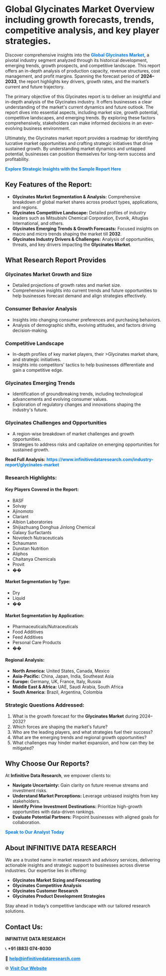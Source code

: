 <h1>Global Glycinates Market Overview including growth forecasts, trends, competitive analysis, and key player strategies.</h1>
<p>
Discover comprehensive insights into the 
<a href="https://www.infinitivedataresearch.com/industry-report/glycinates-market" rel="dofollow" style="color: #007BFF; text-decoration: none;"><strong>Global Glycinates Market</strong></a>, a pivotal industry segment analyzed through its historical development, emerging trends, growth prospects, and competitive landscape. This report offers an in-depth analysis of production capacity, revenue structures, cost management, and profit margins. Spanning the forecast period of <strong>2024–2033</strong>, the report highlights key drivers, growth rates, and the market’s current and future trajectory.
</p>
<p>
The primary objective of this Glycinates report is to deliver an insightful and in-depth analysis of the Glycinates industry. It offers businesses a clear understanding of the market's current dynamics and future outlook. The report dives into essential aspects, including market size, growth potential, competitive landscapes, and emerging trends. By exploring these factors comprehensively, stakeholders can make informed decisions in an ever-evolving business environment.
</p>
<p>
Ultimately, the Glycinates market report provides a roadmap for identifying lucrative market opportunities and crafting strategic initiatives that drive sustained growth. By understanding market dynamics and untapped potential, businesses can position themselves for long-term success and profitability.
</p>
<p>
<a href="https://www.infinitivedataresearch.com/request-sample/reportId=108699" style="color: #007BFF; text-decoration: none;"><strong>Explore Strategic Insights with the Sample Report Here</strong></a>
</p>

<h2>Key Features of the Report:</h2>
<ul>
<li><strong>Glycinates Market Segmentation & Analysis:</strong> Comprehensive breakdown of global market shares across product types, applications, and regions.</li>
<li><strong>Glycinates Competitive Landscape:</strong> Detailed profiles of industry leaders such as Mitsubishi Chemical Corporation, Evonik, Altuglas International, and others.</li>
<li><strong>Glycinates Emerging Trends & Growth Forecasts:</strong> Focused insights on macro and micro trends shaping the market till <strong>2032</strong>.</li>
<li><strong>Glycinates Industry Drivers & Challenges:</strong> Analysis of opportunities, threats, and key drivers impacting the <strong>Glycinates Market</strong>.</li>
</ul>

<h2>What Research Report Provides</h2>
<h3>Glycinates Market Growth and Size</h3>
<ul>
<li>Detailed projections of growth rates and market size.</li>
<li>Comprehensive insights into current trends and future opportunities to help businesses forecast demand and align strategies effectively.</li>
</ul>

<h3>Consumer Behavior Analysis</h3>
<ul>
<li>Insights into changing consumer preferences and purchasing behaviors.</li>
<li>Analysis of demographic shifts, evolving attitudes, and factors driving decision-making.</li>
</ul>

<h3>Competitive Landscape</h3>
<ul>
<li>In-depth profiles of key market players, their >Glycinates market share, and strategic initiatives.</li>
<li>Insights into competitors' tactics to help businesses differentiate and gain a competitive edge.</li>
</ul>

<h3>Glycinates Emerging Trends</h3>
<ul>
<li>Identification of groundbreaking trends, including technological advancements and evolving consumer values.</li>
<li>Exploration of regulatory changes and innovations shaping the industry's future.</li>
</ul>

<h3>Glycinates Challenges and Opportunities</h3>
<ul>
<li>A region-wise breakdown of market challenges and growth opportunities.</li>
<li>Strategies to address risks and capitalize on emerging opportunities for sustained growth.</li>
</ul>
<p><strong>Read Full Analysis:</strong> <a href="https://www.infinitivedataresearch.com/industry-report/glycinates-market" rel="dofollow" style="color: #007BFF; text-decoration: none;"><strong>https://www.infinitivedataresearch.com/industry-report/glycinates-market</strong></a></p>
<h3>Research Highlights:</h3>
<h4>Key Players Covered in the Report:</h4>
<ul><li>BASF</li><li>Solvay</li><li>Ajinomoto</li><li>Clariant</li><li>Albion Laboratories</li><li>Shijiazhuang Donghua Jinlong Chemical</li><li>Galaxy Surfactants</li><li>Novotech Nutraceuticals</li><li>Schaumann</li><li>Dunstan Nutrition</li><li>Aliphos</li><li>Chaitanya Chemicals</li><li>Provit</li><li>��</li></ul>
<h4>Market Segmentation by Type:</h4>
<ul><li>Dry</li><li>Liquid</li><li>��</li></ul>
<h4>Market Segmentation by Application:</h4>
<ul><li>Pharmaceuticals/Nutraceuticals</li><li>Food Additives</li><li>Feed Additives</li><li>Personal Care Products</li><li>��</li></ul>

<h4>Regional Analysis:</h4>
<ul>
<li><strong>North America:</strong> United States, Canada, Mexico</li>
<li><strong>Asia-Pacific:</strong> China, Japan, India, Southeast Asia</li>
<li><strong>Europe:</strong> Germany, UK, France, Italy, Russia</li>
<li><strong>Middle East & Africa:</strong> UAE, Saudi Arabia, South Africa</li>
<li><strong>South America:</strong> Brazil, Argentina, Colombia</li>
</ul>

<h3>Strategic Questions Addressed:</h3>
<ol>
<li>What is the growth forecast for the <strong>Glycinates Market</strong> during 2024–2032?</li>
<li>Which forces are shaping the market's future?</li>
<li>Who are the leading players, and what strategies fuel their success?</li>
<li>What are the emerging trends and regional growth opportunities?</li>
<li>What challenges may hinder market expansion, and how can they be mitigated?</li>
</ol>

<h2>Why Choose Our Reports?</h2>
<p>At <strong>Infinitive Data Research</strong>, we empower clients to:</p>
<ul>
<li><strong>Navigate Uncertainty:</strong> Gain clarity on future revenue streams and investment risks.</li>
<li><strong>Understand Market Perceptions:</strong> Leverage unbiased insights from key stakeholders.</li>
<li><strong>Identify Prime Investment Destinations:</strong> Prioritize high-growth opportunities with data-driven rankings.</li>
<li><strong>Evaluate Potential Partners:</strong> Pinpoint businesses with aligned goals for collaboration.</li>
</ul>
<p><a href="https://www.infinitivedataresearch.com/industry-report/glycinates-market" rel="dofollow" style="color: #007BFF; text-decoration: none;"><strong>Speak to Our Analyst Today</strong></a></p>

<h2>About INFINITIVE DATA RESEARCH</h2>
<p>We are a trusted name in market research and advisory services, delivering actionable insights and strategic support to businesses across diverse industries. Our expertise lies in offering:</p>
<ul>
<li><strong>Glycinates Market Sizing and Forecasting</strong></li>
<li><strong>Glycinates Competitive Analysis</strong></li>
<li><strong>Glycinates Customer Research</strong></li>
<li><strong>Glycinates Product Development Strategies</strong></li>
</ul>
<p>Stay ahead in today’s competitive landscape with our tailored research solutions.</p>

<h2>Contact Us:</h2>
<p><strong>INFINITIVE DATA RESEARCH</strong></p>
<p>📞 <strong>+91 (883) 074-8030</strong></p>
<p>📧 <strong><a href="mailto:help@infinitivedataresearch.com" style="color: #007BFF;">help@infinitivedataresearch.com</a></strong></p>
<p>🌐 <strong><a href="https://www.infinitivedataresearch.com" rel="dofollow" style="color: #007BFF;">Visit Our Website</a></strong></p>